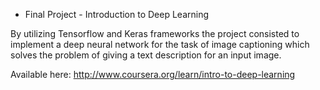 * Final Project - Introduction to Deep Learning 

By utilizing Tensorflow and Keras frameworks the project consisted to implement a deep neural network for the task of image captioning which solves the problem of giving a text description for an input image.

Available here: http://www.coursera.org/learn/intro-to-deep-learning

